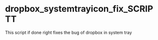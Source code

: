 # dropbox_systemtrayicon_fix_SCRIPTT
This script if done right fixes the bug of dropbox in system tray
